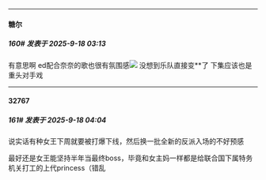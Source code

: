﻿
*****

####  糖尔  
##### 160#       发表于 2025-9-18 03:13

有意思啊 ed配合奈奈的歌也很有氛围感<img src="https://static.stage1st.com/image/smiley/face2017/067.png" referrerpolicy="no-referrer">
没想到乐队直接变**了
下集应该也是重头对手戏


*****

####  32767  
##### 161#       发表于 2025-9-18 04:04

说实话有种女王下周就要被打爆下线，然后换一批全新的反派入场的不好预感

最好还是女王能坚持半年当最终boss，毕竟和女主妈一样都是给联合国下属特务机关打工的上代princess（错乱

